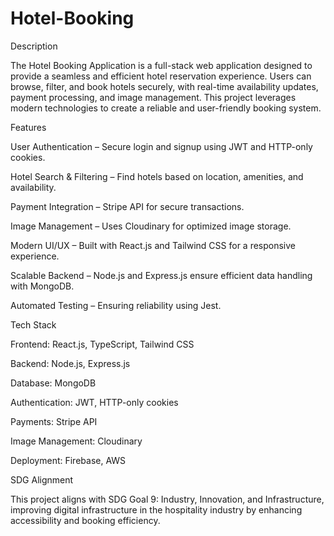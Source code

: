 # Hotel-Booking
Description

The Hotel Booking Application is a full-stack web application designed to provide a seamless and efficient hotel reservation experience. Users can browse, filter, and book hotels securely, with real-time availability updates, payment processing, and image management. This project leverages modern technologies to create a reliable and user-friendly booking system.

Features

User Authentication – Secure login and signup using JWT and HTTP-only cookies.

Hotel Search & Filtering – Find hotels based on location, amenities, and availability.

Payment Integration – Stripe API for secure transactions.

Image Management – Uses Cloudinary for optimized image storage.

Modern UI/UX – Built with React.js and Tailwind CSS for a responsive experience.

Scalable Backend – Node.js and Express.js ensure efficient data handling with MongoDB.

Automated Testing – Ensuring reliability using Jest.

Tech Stack

Frontend: React.js, TypeScript, Tailwind CSS

Backend: Node.js, Express.js

Database: MongoDB

Authentication: JWT, HTTP-only cookies

Payments: Stripe API

Image Management: Cloudinary

Deployment: Firebase, AWS

SDG Alignment

This project aligns with SDG Goal 9: Industry, Innovation, and Infrastructure, improving digital infrastructure in the hospitality industry by enhancing accessibility and booking efficiency.
